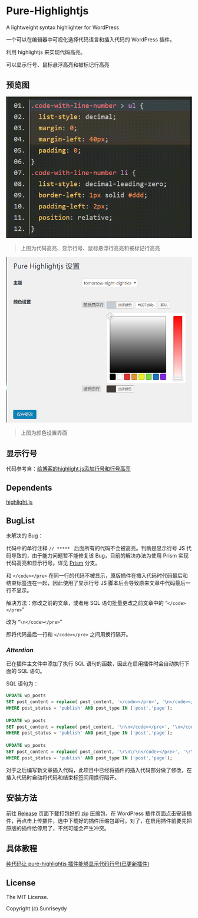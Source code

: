 # Pure-Highlightjs

A lightweight syntax highlighter for WordPress

一个可以在编辑器中可视化选择代码语言和插入代码的 WordPress 插件。

利用 highlightjs 来实现代码高亮。

可以显示行号、鼠标悬浮高亮和被标记行高亮

## 预览图

![代码高亮、显示行号、鼠标悬浮行高亮和被标记行高亮](screenshot-6.gif)
>上图为代码高亮、显示行号、鼠标悬浮行高亮和被标记行高亮

![颜色设置界面](screenshot-5.png)
>上图为颜色设置界面

## 显示行号

代码参考自：[给博客的highlight.js添加行号和行号高亮](https://xuexb.com/post/highlight-showline.html)

## Dependents

[highlight.js](https://highlightjs.org/ "highlight.js")

## BugList

未解决的 Bug：

代码中的单行注释 `// ***** ` 后面所有的代码不会被高亮。判断是显示行号 JS 代码导致的，由于能力问题暂不能修复该 Bug，目前的解决办法为使用 Prism 实现代码高亮和显示行号。详见 [Prism](https://github.com/sunriseydy/Pure-Highlightjs/tree/Prism) 分支。

和 `</code></pre>` 在同一行的代码不被显示，原版插件在插入代码时代码最后和结束标签连在一起，因此使用了显示行号 JS 脚本后会导致原来文章中代码最后一行不显示。

解决方法：修改之前的文章，或者用 SQL 语句批量更改之前文章中的 “`</code></pre>`”

改为 “`\n</code></pre>`”

即将代码最后一行和 `</code></pre>` 之间用换行隔开。

### *Attention*

已在插件主文件中添加了执行 SQL 语句的函数，因此在启用插件时会自动执行下面的 SQL 语句。

SQL 语句为：

```sql
UPDATE wp_posts
SET post_content = replace( post_content, '</code></pre>', '\n</code></pre>' )
WHERE post_status = 'publish' AND post_type IN ('post','page');

UPDATE wp_posts
SET post_content = replace( post_content, '\n\n</code></pre>', '\n</code></pre>' )
WHERE post_status = 'publish' AND post_type IN ('post','page');

UPDATE wp_posts
SET post_content = replace( post_content, '\r\n\r\n</code></pre>', '\r\n</code></pre>' )
WHERE post_status = 'publish' AND post_type IN ('post','page');
```

对于之后编写新文章插入代码，此项目中已经将插件的插入代码部分做了修改，在插入代码时自动将代码和结束标签间用换行隔开。

## 安装方法

前往 [Release](https://github.com/sunriseydy/Pure-Highlightjs/releases "Release") 页面下载打包好的 zip 压缩包，在 WordPress 插件页面点击安装插件，再点击上传插件，选中下载好的插件压缩包即可。对了，在启用插件前要先把原版的插件给停用了，不然可能会产生冲突。

## 具体教程

[纯代码让 pure-highlightjs 插件能够显示代码行号(已更新插件)](https://blog.sunriseydy.top/technology/server-blog/wordpress/pure-highlightjs-with-line-number/ "纯代码让 pure-highlightjs 插件能够显示代码行号(已更新插件)")

## License

The MIT License.

Copyright (c) Sunriseydy

